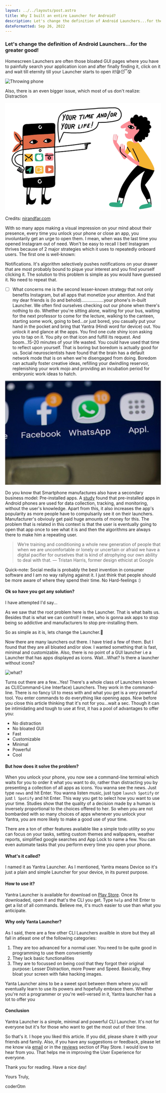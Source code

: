 ```yaml
---
layout: ../../layouts/post.astro
title: Why I built an entire Launcher for Android?
description: Let's change the definition of Android Launchers...for the greater good!
dateFormatted: Sep 26, 2022
---
```

### Let's change the definition of Android Launchers...for the greater good!

Homescreen Launchers are often those bloated GUI pages where you have to painfully search your application icon and after finally finding it, click on it and wait till eternity till your Launcher starts to open it!😪😴😰

![Throwing phone](https://media4.giphy.com/media/v1.Y2lkPTc5MGI3NjExbTRnbHluZTJlZmNzd2g3ajQzZWlyb3llbWQ3aW5xYjhrNGNmcTRrdSZlcD12MV9pbnRlcm5hbF9naWZfYnlfaWQmY3Q9Zw/2oJ8W0n5sKYUg/giphy.gif)

Also, there is an even bigger issue, which most of us don't realize: Distraction

![Phone Bandit](./../../../public/assets/images/posts/phone-bandit.png)

Credits: [nirandfar.com](https://www.nirandfar.com/hack-back-phone-distractions/)

With so many apps making a visual impression on your mind about their presence, every time you unlock your phone or close an app, you involuntarily get an urge to open them. I mean, when was the last time you opened Instagram out of need. Won't be easy to recall I bet! Instagram thrives because of 2 major strategies which it uses to repeatedly onboard users. The first one is well-known:

Notifications. It's algorithm selectively pushes notifications on your drawer that are most probably bound to pique your interest and you find yourself clicking it. The solution to this problem is simple as you would have guessed it. No need to repeat that.

* [ ] What concerns me is the second lesser-known strategy that not only benefits Instagram, but all apps that monetize your attention. And that my dear friends is (lo and behold)..................your phone's in-built Launcher. We often find ourselves checking out our phone when there's nothing to do. Whether you're sitting alone, waiting for your bus, waiting for the next professor to come for the lecture, walking to the canteen, starting some work, going to bed...or just bored, you casually put your hand in the pocket and bring that Yantra (Hindi word for device) out. You unlock it and glance at the apps. You find one cute shiny icon asking you to tap on it. You pity on that icon and fulfill its request. And boom...15-20 minutes of your life wasted. You could have used that time to reflect upon yourself. That is boring but boredom is actually good for us. Social neuroscientists have found that the brain has a default network mode that is on when we're disengaged from doing. Boredom can actually foster creative ideas, refilling your dwindling reservoir, replenishing your work mojo and providing an incubation period for embryonic work ideas to hatch.

![Distraction](./../../../public/assets/images/posts/social-media.png)

Do you know that Smartphone manufactures also have a secondary business model: Pre-installed apps. A [study](https://ieeexplore.ieee.org/abstract/document/9152633) found that pre-installed apps in Android phones are used for data collection, tracking, and monitoring, without the user's knowledge. Apart from this, it also increases the app's popularity as more people have to compulsarily see it on their launchers. Manufacturer's obviouly get paid huge amounts of money for this. The problem that is related in this context is that the user is eventually going to open that app once to see what it is and then the algorithms are always there to make him a repeating user.

> We’re training and conditioning a whole new generation of people that when we are uncomfortable or lonely or uncertain or afraid we have a digital pacifier for ourselves that is kind of atrophying our own ability to deal with that.
> — Tristan Harris, former design ethicist at Google

Quick-note: Social media is probably the best invention in consumer software and I am no way rallying against it. I just think that people should be more aware of where they spend their time. No Hard-feelings :)

#### Ok so have you got any solution?

I have attempted I'd say...

As we saw that the root problem here is the Launcher. That is what baits us. Besides that is what we can control! I mean, who is gonna ask apps to stop being so addictive and manufacturers to stop pre-installing them.

So as simple as it is, lets change the Launcher.🥳

Now there are many launchers out there. I have tried a few of them. But I found that they are all bloated and/or slow. I wanted something that is fast, minimal and customizable. Also, there is no point of a GUI launcher i.e a Launcher that has apps displayed as icons. Wait...What? Is there a launcher without icons?

![what?](https://media2.giphy.com/media/v1.Y2lkPTc5MGI3NjExcnFyNHhwNzQyeGNpZG1wMmJjaGE4aXZkYXV0eHU5eTk3YWhxa2pkeSZlcD12MV9pbnRlcm5hbF9naWZfYnlfaWQmY3Q9Zw/lJ0JGfNBrRWJVCRChd/giphy.gif)

Turns out there are a few...Yes! There's a whole class of Launchers known as CLI(Command-Line Interface) Launchers. They work in the command-line. There is no fancy UI to mess with and what you get is a very powerful tool. You enter commands to do everything like opening apps. Now before you close this article thinking that it's not for you...wait a sec. Though it can be intimidating and tough to use at first, it has a pool of advantages to offer you:

- No distraction
- No bloated GUI
- Fast
- Customizable
- Minimal
- Powerful
- Cool

#### But how does it solve the problem?

When you unlock your phone, you now see a command-line terminal which waits for you to order it what you want to do, rather than distracting you by presenting a collection of all apps as icons. You wanna see the news. Just type `news` and hit Enter. You wanna listen music, just type `launch Spotify` or just `l Spotify` and hit Enter. This way you get to select how you want to use your time. Studies show that the quality of a decision made by a human is inversely proportional to the choices offered to her. So when you are not bombarded with so many choices of apps whenever you unlock your Yantra, you are more likely to make a good use of your time.

There are a ton of other features available like a simple todo utility so you can focus on your tasks, setting custom themes and wallpapers, weather reports, simplified google searches and App Lock to name a few. You can even automate tasks that you perform every time you open your phone.

#### What's it called?

I named it as Yantra Launcher. As I mentioned, Yantra means Device so it's just a plain and simple Launcher for your device, in its purest purpose.

#### How to use it?

Yantra Launcher is available for download on [Play Store](https://play.google.com/store/apps/details?id=com.coderGtm.yantra). Once its downloaded, open it and that's the CLI you get. Type `help` and hit Enter to get a list of all commands. Believe me, it's much easier to use than what you anticipate.

#### Why only Yanta Launcher?

As I said, there are a few other CLI Launchers availble in store but they all fall in atleast one of the following categories:

1. They are too advanced for a normal user. You need to be quite good in programming to use them conveniently
2. They lack basic functionalities
3. They are to focussed on being cool that they forgot their original purpose: Lesser Distraction, more Power and Speed. Basically, they bloat your screen with fake hacking images.

Yanta Launcher aims to be a sweet spot between them where you will eventually learn to use its powers and hopefully embrace them. Whether you're not a programmer or you're well-versed in it, Yantra launcher has a lot to offer you

#### Conclusion

Yantra Launcher is a simple, minimal and powerful CLI Launcher. It's not for everyone but it's for those who want to get the most out of their time.

So that's it. I hope you liked this article. If you did, please share it with your friends and family. Also, if you have any suggestions or feedback, please let me know via [email](mailto:gautammehta0000@gmail.com) or in the [reviews](https://play.google.com/store/apps/details?id=com.coderGtm.yantra) section of Play Store. I would love to hear from you. That helps me in improving the User Experience for everyone.

Thank you for reading. Have a nice day!

Yours Truly,

coderGtm

